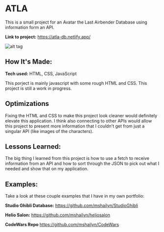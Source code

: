 # ATLA
This is a small project for an Avatar the Last Airbender Database using information form an API. 

**Link to project:** https://atla-db.netlify.app/

![alt tag](img/homepage.png)

## How It's Made:

**Tech used:** HTML, CSS, JavaScript

This porject is mainly javascript with some rough HTML and CSS. This project is still a work in progress.

## Optimizations

Fixing the HTML and CSS to make this project look cleaner would definitely elevate this application. I think also connecting to other APIs would allow this project to present more information that I couldn't get from just a singular API (like images of the characters). 
## Lessons Learned:

The big thing I learned from this project is how to use a fetch to receive information from an API and how to sort through the JSON to pick out what I needed and show that on my application.

## Examples:
Take a look at these couple examples that I have in my own portfolio:

**Studio Ghibli Database:** https://github.com/mshailyn/StudioGhibli

**Helio Salon:** https://github.com/mshailyn/heliosalon

**CodeWars Repo** https://github.com/mshailyn/CodeWars
